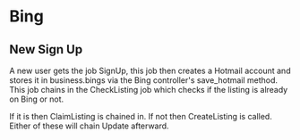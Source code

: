# Bing

## New Sign Up

A new user gets the job SignUp, this job then creates a Hotmail account
and stores it in business.bings via the Bing controller's save_hotmail
method. This job chains in the CheckListing job which checks if the
listing is already on Bing or not.

If it is then ClaimListing is chained in. If not then CreateListing is
called. Either of these will chain Update afterward.


